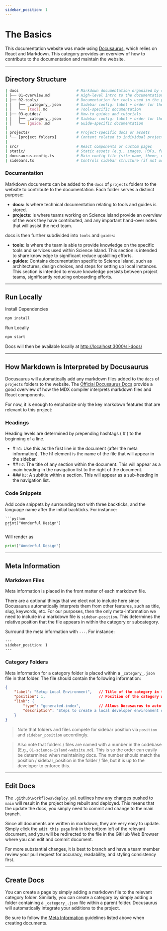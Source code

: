 ```yaml
---
sidebar_position: 1
---
```


# The Basics

This documentation website was made using [Docusaurus](https://docusaurus.io/docs), which relies on React and Markdown. This category provides an overview of how to contribute to the documentation and maintain the website.

---

## Directory Structure

```bash
| docs                          # Markdown documentation organized by sections
| ├── 01-overview.md            # High-level intro to the documentation or project
| ├── 02-tools/                 # Documentation for tools used in the project
| │   ├── _category_.json       # Sidebar config: label + order for the 'tools' section
| │   └── [tool].md             # Tool-specific documentation
| ├── 03-guides/                # How-to guides and tutorials
| │   ├── _category_.json       # Sidebar config: label + order for the 'guides' section
| │   └── [guide].md            # Guide-specific documentation
|
| projects/                     # Project-specific docs or assets
| └── [project folders]         # Content related to individual projects (optional)
|
| src/                          # React components or custom pages
| static/                       # Static assets (e.g., images, PDFs, favicons)
| docusaurus.config.ts          # Main config file (site name, theme, navbar, plugins)
| sidebars.ts                   # Controls sidebar structure (if not using `_category_.json`)
```

### Documentation

Markdown documents can be added to the `docs` of `projects` folders to the website to contribute to the documentation. Each folder serves a distinct purpose:

- **docs:** Is where technical documentation relating to tools and guides is stored.
- **projects**: Is where teams working on Science Island provide an overview of the work they have contributed, and any important hand-over notes that will assist the next team.

docs is then further subdivided into `tools` and `guides`:

- **tools:** Is where the team is able to provide knowledge on the specific tools and services used within Science Island. This section is intended to share knowledge to significant reduce upskilling efforts.
- **guides:** Contains documentation specific to Science Island, such as architectures, design choices, and steps for setting up local instances. This section is intended to ensure knowledge persists between project teams, significantly reducing onboarding efforts.

---

## Run Locally

Install Dependencies

``` bash
npm install
```

Run Locally

``` bash
npm start
```

Docs will then be available locally at [http://localhost:3000/si-docs/](http://localhost:3000/si-docs/)

---

## How Markdown is Interpreted by Docusaurus

Docusaurus will automatically add any markdown files added to the `docs` of `projects` folders to the website. The [Official Docusaurus Docs](https://docusaurus.io/docs/markdown-features) provide a good overview of how the MDX compiler interprets markdown files and React components.

For now, it is enough to emphasize only the key markdown features that are relevant to this project:

### Headings

Heading levels are determined by prepending hashtags ( # ) to the beginning of a line.

- \# `h1`: Use this as the first line in the document (after the meta information). The h1 element is the name of the file that will appear in the sidebar.
- \## `h2`: The title of any section within the document. This will appear as a main heading in the navigation list to the right of the document.
- \### `h3`: A subtitle within a section. This will appear as a sub-heading in the navigation list.

### Code Snippets

Add code snippets by surrounding text with three backticks, and the language name after the initial backticks. For instance:

````
```python
print("Wonderful Design")
```
````

Will render as

```python
print("Wonderful Design")
```

---

## Meta Information

### Markdown Files

Meta information is placed in the front matter of each markdown file.

There are a optional things that we elect not to include here since Docusaurus automatically interprets them from other features, such as title, slug, keywords, etc. For our purposes, then the only meta-information we need to include in a markdown file is `sidebar-position`. This determines the relative position that the file appears in within the category or subcategory.

Surround the meta information with `---`. For instance:

```
---
sidebar_position: 1
---
```

### Category Folders

Meta information for a category folder is placed within a `_category_.json` file in that folder. The file should contain the following information:

```json
{
    "label": "Setup Local Environment",   // Title of the category in the sidebar.
    "position": 1,                        // Position of the category within it's folder.
    "link": {
        "type": "generated-index",        // Allows Docusaurus to auto-generate the path and link for routing.
        "description": "Steps to create a local developer environment of Science Island" // Description.
    }
}
```

> Note that folders and files compete for sidebar position via `position` and `sidebar_position` accordingly.

> Also note that folders / files are named with a number in the codebase (E.g., `01-science-island-website.md`). This is so the order can easily be determined when maintaining docs. The number should match the position / sidebar_position in the folder / file, but it is up to the developer to enforce this.

---

## Edit Docs

The `.github\workflows\deploy.yml` outlines how any changes pushed to `main` will result in the project being rebuilt and deployed. This means that the update the docs, you simply need to commit and change to the main branch.

Since all documents are written in markdown, they are very easy to update. Simply click the `edit this page` link in the bottom left of the relevant document, and you will be redirected to the file in the GitHub Web Browser where you can edit and commit document.

For more substantial changes, it is best to branch and have a team member review your pull request for accuracy, readability, and styling consistency first.

---

## Create Docs

You can create a page by simply adding a markdown file to the relevant category folder. Similarly, you can create a category by simply adding a folder containing a `_category_.json` file within a parent folder. Docusaurus will automatically integrate your additions to the project.

Be sure to follow the [Meta Information](#meta-information) guidelines listed above when creating documents.
